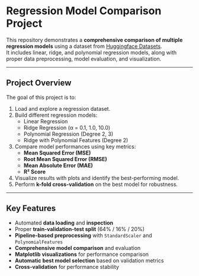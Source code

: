 # Regression Model Comparison Project

This repository demonstrates a **comprehensive comparison of multiple regression models** using a dataset from [Huggingface Datasets](https://huggingface.co/datasets/ketan0/test_regression_preds).  
It includes linear, ridge, and polynomial regression models, along with proper data preprocessing, model evaluation, and visualization.

---

## Project Overview

The goal of this project is to:

1. Load and explore a regression dataset.
2. Build different regression models:
   - Linear Regression  
   - Ridge Regression (α = 0.1, 1.0, 10.0)  
   - Polynomial Regression (Degree 2, 3)  
   - Ridge with Polynomial Features (Degree 2)
3. Compare model performances using key metrics:
   - **Mean Squared Error (MSE)**  
   - **Root Mean Squared Error (RMSE)**  
   - **Mean Absolute Error (MAE)**  
   - **R² Score**
4. Visualize results with plots and identify the best-performing model.
5. Perform **k-fold cross-validation** on the best model for robustness.

---

## Key Features

- Automated **data loading** and **inspection**  
- Proper **train-validation-test split** (64% / 16% / 20%)  
- **Pipeline-based preprocessing** with `StandardScaler` and `PolynomialFeatures`  
- **Comprehensive model comparison** and evaluation  
- **Matplotlib visualizations** for performance comparison  
- **Automatic best model selection** based on validation metrics  
- **Cross-validation** for performance stability  


